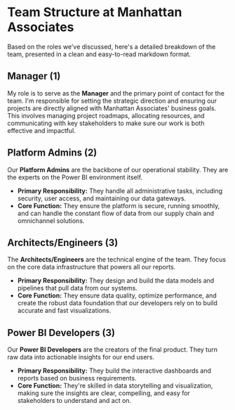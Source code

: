 # Team Structure at Manhattan Associates

Based on the roles we've discussed, here's a detailed breakdown of the team, presented in a clean and easy-to-read markdown format.

## Manager (1)

My role is to serve as the **Manager** and the primary point of contact for the team. I'm responsible for setting the strategic direction and ensuring our projects are directly aligned with Manhattan Associates' business goals. This involves managing project roadmaps, allocating resources, and communicating with key stakeholders to make sure our work is both effective and impactful.

## Platform Admins (2)

Our **Platform Admins** are the backbone of our operational stability. They are the experts on the Power BI environment itself.

- **Primary Responsibility:** They handle all administrative tasks, including security, user access, and maintaining our data gateways.
- **Core Function:** They ensure the platform is secure, running smoothly, and can handle the constant flow of data from our supply chain and omnichannel solutions.

## Architects/Engineers (3)

The **Architects/Engineers** are the technical engine of the team. They focus on the core data infrastructure that powers all our reports.

- **Primary Responsibility:** They design and build the data models and pipelines that pull data from our systems.
- **Core Function:** They ensure data quality, optimize performance, and create the robust data foundation that our developers rely on to build accurate and fast visualizations.

## Power BI Developers (3)

Our **Power BI Developers** are the creators of the final product. They turn raw data into actionable insights for our end users.

- **Primary Responsibility:** They build the interactive dashboards and reports based on business requirements.
- **Core Function:** They're skilled in data storytelling and visualization, making sure the insights are clear, compelling, and easy for stakeholders to understand and act on.
